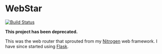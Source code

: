 # WebStar

[![Build Status](https://secure.travis-ci.org/mikeboers/WebStar.png)](http://travis-ci.org/mikeboers/WebStar)

**This project has been deprecated.**

This was the web router that sprouted from my [Nitrogen][1] web framework. I have since started using [Flask][2].

[1]: https://github.com/mikeboers/Nitrogen
[2]: https://github.com/mitsuhiko/flask
